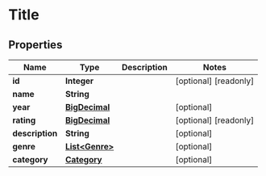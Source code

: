 

# Title

## Properties

Name | Type | Description | Notes
------------ | ------------- | ------------- | -------------
**id** | **Integer** |  |  [optional] [readonly]
**name** | **String** |  | 
**year** | [**BigDecimal**](BigDecimal.md) |  |  [optional]
**rating** | [**BigDecimal**](BigDecimal.md) |  |  [optional] [readonly]
**description** | **String** |  |  [optional]
**genre** | [**List&lt;Genre&gt;**](Genre.md) |  |  [optional]
**category** | [**Category**](Category.md) |  |  [optional]



